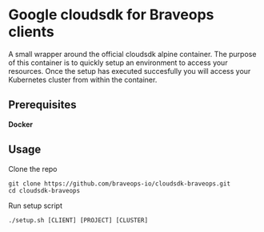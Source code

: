 # Google cloudsdk for Braveops clients

A small wrapper around the official cloudsdk alpine container. The purpose of this container is to quickly setup an environment to access your resources. 
Once the setup has executed succesfully you will access your Kubernetes cluster from within the container.

## Prerequisites

**Docker**

## Usage

Clone the repo

    git clone https://github.com/braveops-io/cloudsdk-braveops.git
    cd cloudsdk-braveops

Run setup script

    ./setup.sh [CLIENT] [PROJECT] [CLUSTER]


